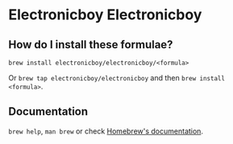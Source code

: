 # Electronicboy Electronicboy

## How do I install these formulae?

`brew install electronicboy/electronicboy/<formula>`

Or `brew tap electronicboy/electronicboy` and then `brew install <formula>`.

## Documentation

`brew help`, `man brew` or check [Homebrew's documentation](https://docs.brew.sh).
